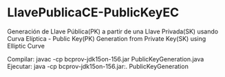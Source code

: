 # LlavePublicaCE-PublicKeyEC
Generación de Llave Pública(PK) a partir de una Llave Privada(SK) usando Curva Elíptica - Public Key(PK) Generation from Private Key(SK) using Elliptic Curve

Compilar: javac -cp bcprov-jdk15on-156.jar PublicKeyGeneration.java             
Ejecutar: java -cp bcprov-jdk15on-156.jar:. PublicKeyGeneration
